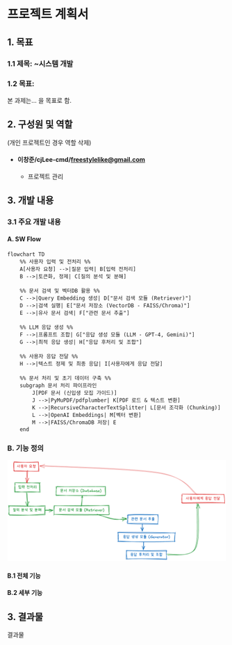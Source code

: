 # 프로젝트 계획서

## 1. 목표

### 1.1 제목: ~시스템 개발

### 1.2 목표: 
본 과제는... 을 목표로 함.


## 2. 구성원 및 역할
(개인 프로젝트인 경우 역할 삭제)

- #### 이창준/cjLee-cmd/freestylelike@gmail.com
  - 프로젝트 관리

## 3. 개발 내용
### 3.1 주요 개발 내용


#### A. SW Flow
```mermaid
flowchart TD
    %% 사용자 입력 및 전처리 %%
    A[사용자 요청] -->|질문 입력| B[입력 전처리]
    B -->|토큰화, 정제| C[질의 분석 및 분해]
    
    %% 문서 검색 및 벡터DB 활용 %%
    C -->|Query Embedding 생성| D["문서 검색 모듈 (Retriever)"]
    D -->|검색 실행| E["문서 저장소 (VectorDB - FAISS/Chroma)"]
    E -->|유사 문서 검색| F["관련 문서 추출"]
    
    %% LLM 응답 생성 %%
    F -->|프롬프트 조합| G["응답 생성 모듈 (LLM - GPT-4, Gemini)"]
    G -->|최적 응답 생성| H["응답 후처리 및 조합"]
    
    %% 사용자 응답 전달 %%
    H -->|텍스트 정제 및 최종 응답| I[사용자에게 응답 전달]
    
    %% 문서 처리 및 초기 데이터 구축 %%
    subgraph 문서 처리 파이프라인
        J[PDF 문서 (신입생 모집 가이드)]
        J -->|PyMuPDF/pdfplumber| K[PDF 로드 & 텍스트 변환]
        K -->|RecursiveCharacterTextSplitter| L[문서 조각화 (Chunking)]
        L -->|OpenAI Embeddings| M[벡터 변환]
        M -->|FAISS/ChromaDB 저장| E
    end
```
### B. 기능 정의

![개요](./assets/01_mainFlow.png)

#### B.1 전체 기능

#### B.2 세부 기능

## 3. 결과물

결과물
